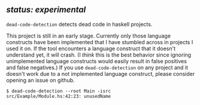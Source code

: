 ## *status: experimental*

`dead-code-detection` detects dead code in haskell projects.

This project is still in an early stage. Currently only those language
constructs have been implemented that I have stumbled across in projects I used
it on. If the tool encounters a language construct that it doesn't understand
yet, it will crash. (I *think* this is the best behavior since ignoring
unimplemented language constructs would easily result in false positives and
false negatives.) If you use `dead-code-detection` on any project and it
doesn't work due to a not implemented language construct, please consider
opening an issue on github.

``` shell
$ dead-code-detection --root Main -isrc
src/Example/Module.hs:42:23: unusedName
```
